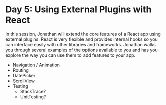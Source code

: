 Day 5: Using External Plugins with React
====

In this session, Jonathan will extend the core features of a React app using external plugins. React is very flexible and provides internal hooks so you can interface easily with other libraries and frameworks. Jonathan walks you through several examples of the options available to you and has you explore the way you can use them to add features to your app.

* Navigation / Animation
* Routing
* DatePicker
* ScrollView
* Testing
	* StackTrace?
	* UnitTesting?


